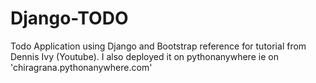 # Django-TODO
Todo Application using Django and Bootstrap reference for tutorial from Dennis Ivy (Youtube). 
I also deployed it on pythonanywhere  ie on 'chiragrana.pythonanywhere.com'
